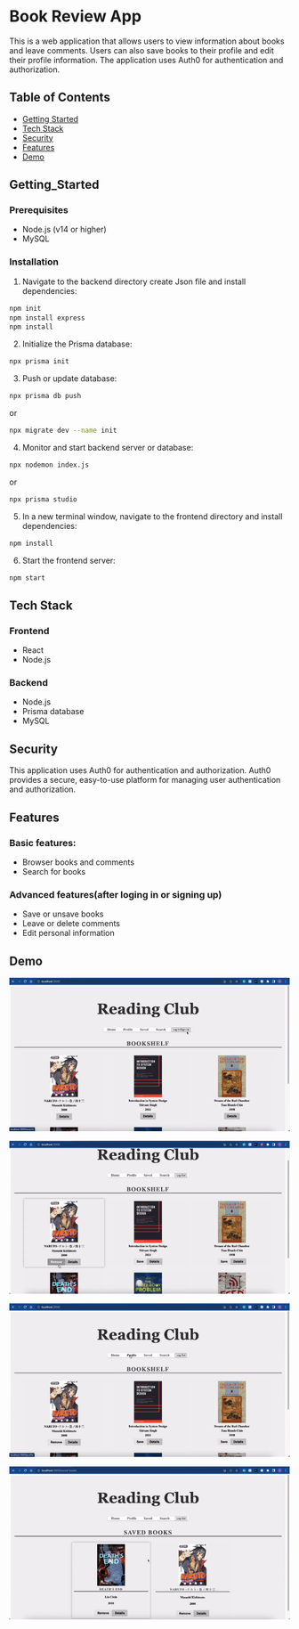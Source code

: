 # Book Review App
This is a web application that allows users to view information about books and leave comments.
Users can also save books to their profile and edit their profile information. 
The application uses Auth0 for authentication and authorization.

## Table of Contents
- [Getting Started](#getting-started)
- [Tech Stack](#tech-stack)
- [Security](#Security)
- [Features](#features)
- [Demo](#demo)

## Getting_Started
### Prerequisites
- Node.js (v14 or higher)
- MySQL

### Installation
1. Navigate to the backend directory create Json file and install dependencies:
```bash
npm init
npm install express
npm install
```

2. Initialize the Prisma database:

```bash
npx prisma init
```

3. Push or update database:

```bash
npx prisma db push 
```
or
```bash
npx migrate dev --name init
```

4. Monitor and start backend server or database:

```bash
npx nodemon index.js
```
or
```bash
npx prisma studio
```

5. In a new terminal window, navigate to the frontend directory and install dependencies:

```bash
npm install
```

6. Start the frontend server:
```bash
npm start
```

## Tech Stack
### Frontend
- React
- Node.js

### Backend
- Node.js
- Prisma database
- MySQL

## Security
This application uses Auth0 for authentication and authorization. Auth0 provides a secure, easy-to-use platform for managing user authentication and authorization.

## Features

### Basic features:
- Browser books and comments
- Search for books

### Advanced features(after loging in or signing up)
- Save or unsave books
- Leave or delete comments
- Edit personal information

## Demo
![Demo](https://github.com/WuxiGuy/books-sharing-web-app/blob/main/materials/homepage.gif?raw=true)

![Demo](https://github.com/WuxiGuy/books-sharing-web-app/blob/main/materials/book-details-comments.gif?raw=true)

![Demo](https://github.com/WuxiGuy/books-sharing-web-app/blob/main/materials/profile-savedbook.gif?raw=true)

![Demo](https://github.com/WuxiGuy/books-sharing-web-app/blob/main/materials/searchbook.gif?raw=true)